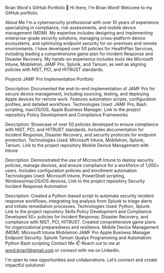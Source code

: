 Brian Word's GitHub Portfolio
👋 Hi there, I'm Brian Word! Welcome to my GitHub portfolio.

About Me
I'm a cybersecurity professional with over 10 years of experience specializing in compliance, risk assessments, and mobile device management (MDM). My expertise includes designing and implementing enterprise-grade security solutions, managing cross-platform device ecosystems, and optimizing endpoint security for on-premises and remote environments. I have developed over 50 policies for HealthPlan Services, including leading a comprehensive game plan for Incident Response and Disaster Recovery. My hands-on experience includes tools like Microsoft Intune, MobileIron, JAMF Pro, Splunk, and Tanium, as well as aligning policies with NIST, PCI, and HITRUST standards.

Projects
JAMF Pro Implementation Portfolio

Description: Documented the end-to-end implementation of JAMF Pro for secure device management, including sourcing, testing, and deploying Apple devices for remote work. Features automation scripts, configuration profiles, and detailed workflows.
Technologies Used: JAMF Pro, Bash scripting, macOS/iOS, Apple Business Manager.
Link to the project repository
Policy Development and Compliance Frameworks

Description: Showcase of over 50 policies developed to ensure compliance with NIST, PCI, and HITRUST standards. Includes documentation for Incident Response, Disaster Recovery, and security protocols for endpoint protection.
Technologies Used: Microsoft Intune, MobileIron, Splunk, Tanium.
Link to the project repository
Mobile Device Management with Intune

Description: Demonstrated the use of Microsoft Intune to deploy security policies, manage devices, and ensure compliance for a workforce of 1,000+ users. Includes configuration policies and enrollment automation.
Technologies Used: Microsoft Intune, PowerShell scripting, Windows/macOS/iOS devices.
Link to the project repository
Security Incident Response Automation

Description: Created a Python-based script to automate security incident response workflows, integrating log analysis from Splunk to triage alerts and initiate remediation processes.
Technologies Used: Python, Splunk.
Link to the project repository
Skills
Policy Development and Compliance:
Developed 50+ policies for Incident Response, Disaster Recovery, and compliance with NIST, PCI, HITRUST.
Created comprehensive game plans for organizational preparedness and resilience.
Mobile Device Management (MDM):
Microsoft Intune
MobileIron
JAMF Pro
Apple Business Manager
Endpoint Security:
Splunk
Tanium
Qualys
Programming and Automation:
Python
Bash scripting
Contact Me
📫 Reach out to me at word.brian1@gmail.com or connect with me on LinkedIn.

I'm open to new opportunities and collaborations. Let’s connect and create impactful solutions!

